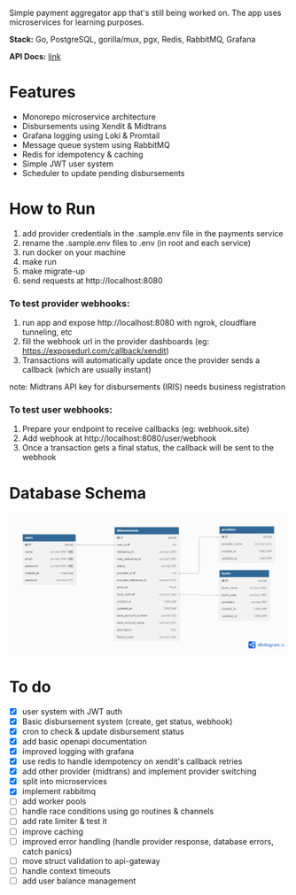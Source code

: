 Simple payment aggregator app that's still being worked on. The app uses microservices for learning purposes.

**Stack:** Go, PostgreSQL, gorilla/mux, pgx, Redis, RabbitMQ, Grafana

**API Docs:** [link](https://kietpa.github.io/projects/letspay/)

# Features
- Monorepo microservice architecture
- Disbursements using Xendit & Midtrans
- Grafana logging using Loki & Promtail
- Message queue system using RabbitMQ
- Redis for idempotency & caching
- Simple JWT user system
- Scheduler to update pending disbursements

# How to Run
1. add provider credentials in the .sample.env file in the payments service
2. rename the .sample.env files to .env (in root and each service)
3. run docker on your machine
4. make run
5. make migrate-up
6. send requests at http://localhost:8080

### To test provider webhooks:
1. run app and expose http://localhost:8080 with ngrok, cloudflare tunneling, etc
2. fill the webhook url in the provider dashboards (eg: https://exposedurl.com/callback/xendit)
3. Transactions will automatically update once the provider sends a callback (which are usually instant) 

note: Midtrans API key for disbursements (IRIS) needs business registration

### To test user webhooks:
1. Prepare your endpoint to receive callbacks (eg: webhook.site)
2. Add webhook at http://localhost:8080/user/webhook
3. Once a transaction gets a final status, the callback will be sent to the webhook

# Database Schema
<img src="docs/letspay-v1.png" alt="db schema" width="600"/>

# To do
- [x] user system with JWT auth
- [x] Basic disbursement system (create, get status, webhook)
- [x] cron to check & update disbursement status
- [x] add basic openapi documentation
- [x] improved logging with grafana
- [x] use redis to handle idempotency on xendit's callback retries
- [x] add other provider (midtrans) and implement provider switching
- [x] split into microservices
- [x] implement rabbitmq
- [ ] add worker pools
- [ ] handle race conditions using go routines & channels
- [ ] add rate limiter & test it
- [ ] improve caching
- [ ] improved error handling (handle provider response, database errors, catch panics)
- [ ] move struct validation to api-gateway
- [ ] handle context timeouts
- [ ] add user balance management
